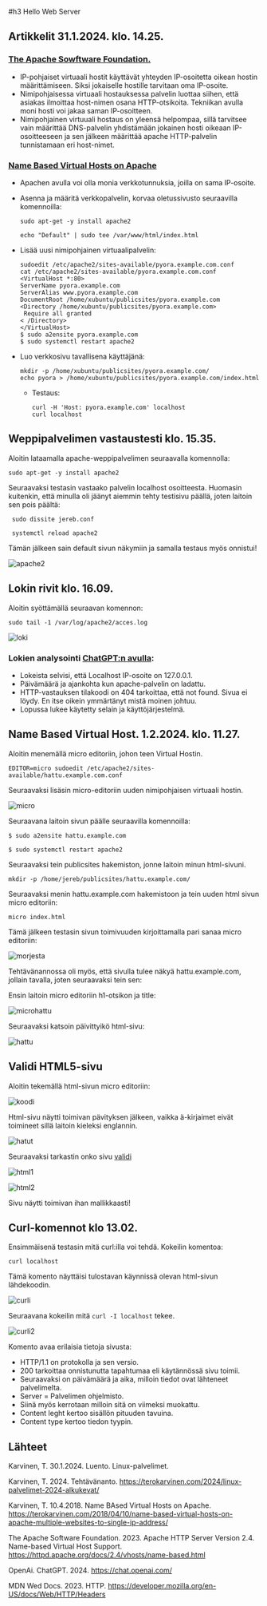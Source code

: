 #h3 Hello Web Server

## Artikkelit 31.1.2024. klo. 14.25.

### [The Apache Sowftware Foundation.](https://httpd.apache.org/docs/2.4/vhosts/name-based.html) 

- IP-pohjaiset virtuaali hostit käyttävät yhteyden IP-osoitetta oikean hostin määrittämiseen. Siksi jokaiselle hostille tarvitaan oma IP-osoite.
- Nimipohjaisessa virtuaali hostauksessa palvelin luottaa siihen, että asiakas ilmoittaa host-nimen osana HTTP-otsikoita. Tekniikan avulla moni hosti voi jakaa saman IP-osoitteen.
- Nimipohjainen virtuuali hostaus on yleensä helpompaa, sillä tarvitsee vain määrittää DNS-palvelin yhdistämään jokainen hosti oikeaan IP-osoitteeseen ja sen jälkeen määrittää apache HTTP-palvelin tunnistamaan eri host-nimet. 

### [Name Based Virtual Hosts on Apache](https://terokarvinen.com/2018/04/10/name-based-virtual-hosts-on-apache-multiple-websites-to-single-ip-address/) 

- Apachen avulla voi olla monia verkkotunnuksia, joilla on sama IP-osoite.
- Asenna ja määritä verkkopalvelin, korvaa oletussivusto seuraavilla komennoilla:

      sudo apt-get -y install apache2
  
      echo "Default" | sudo tee /var/www/html/index.html

- Lisää uusi nimipohjainen virtuaalipalvelin:

      sudoedit /etc/apache2/sites-available/pyora.example.com.conf 
      cat /etc/apache2/sites-available/pyora.example.com.conf
      <VirtualHost *:80>
      ServerName pyora.example.com
      ServerAlias www.pyora.example.com
      DocumentRoot /home/xubuntu/publicsites/pyora.example.com
      <Directory /home/xubuntu/publicsites/pyora.example.com>
       Require all granted
      < /Directory>
      </VirtualHost>
      $ sudo a2ensite pyora.example.com
      $ sudo systemctl restart apache2

- Luo verkkosivu tavallisena käyttäjänä:

      mkdir -p /home/xubuntu/publicsites/pyora.example.com/
      echo pyora > /home/xubuntu/publicsites/pyora.example.com/index.html

  - Testaus:

        curl -H 'Host: pyora.example.com' localhost
        curl localhost

## Weppipalvelimen vastaustesti klo. 15.35.

Aloitin lataamalla apache-weppipalvelimen seuraavalla komennolla:

    sudo apt-get -y install apache2

Seuraavaksi testasin vastaako palvelin localhost osoitteesta. Huomasin kuitenkin, että minulla oli jäänyt aiemmin tehty testisivu päällä, joten laitoin sen pois päältä: 

     sudo dissite jereb.conf

     systemctl reload apache2

Tämän jälkeen sain default sivun näkymiin ja samalla testaus myös onnistui!

![apache2](Photos/apache2.png) 

## Lokin rivit klo. 16.09.

Aloitin syöttämällä seuraavan komennon: 

    sudo tail -1 /var/log/apache2/acces.log

![loki](Photos/lokitiedot.png) 

### Lokien analysointi [ChatGPT:n avulla](https://chat.openai.com/):
- Lokeista selvisi, että Localhost IP-osoite on 127.0.0.1.
- Päivämäärä ja ajankohta kun apache-palvelin on ladattu.
- HTTP-vastauksen tilakoodi on 404 tarkoittaa, että not found. Sivua ei löydy. En itse oikein ymmärtänyt mistä moinen johtuu.
- Lopussa lukee käytetty selain ja käyttöjärjestelmä.


## Name Based Virtual Host. 1.2.2024. klo. 11.27.

Aloitin menemällä micro editoriin, johon teen Virtual Hostin.

    EDITOR=micro sudoedit /etc/apache2/sites-available/hattu.example.com.conf

Seuraavaksi lisäsin micro-editoriin uuden nimipohjaisen virtuaali hostin.

![micro](Photos/microeditori.png) 

Seuraavana laitoin sivun päälle seuraavilla komennoilla:

    $ sudo a2ensite hattu.example.com
    
    $ sudo systemctl restart apache2

Seuraavaksi tein publicsites hakemiston, jonne laitoin minun html-sivuni.

    mkdir -p /home/jereb/publicsites/hattu.example.com/

Seuraavaksi menin hattu.example.com hakemistoon ja tein uuden html sivun micro editoriin:

    micro index.html

Tämä jälkeen testasin sivun toimivuuden kirjoittamalla pari sanaa micro editoriin:

![morjesta](Photos/morjesta.png) 

Tehtävänannossa oli myös, että sivulla tulee näkyä hattu.example.com, jollain tavalla, joten seuraavaksi tein sen:

Ensin laitoin micro editoriin h1-otsikon ja title:

![microhattu](Photos/microhattu.png)

Seuraavaksi katsoin päivittyikö html-sivu:

![hattu](Photos/hattusivu.png)

## Validi HTML5-sivu

Aloitin tekemällä html-sivun micro editoriin:

![koodi](Photos/koodihtml.png)

Html-sivu näytti toimivan pävityksen jälkeen, vaikka ä-kirjaimet eivät toimineet sillä laitoin kieleksi englannin.

![hatut](Photos/hasuthatut.png)

Seuraavaksi tarkastin onko sivu [validi](https://validator.w3.org/) 

![html1](Photos/html51.png)

![html2](Photos/html52.png)

Sivu näytti toimivan ihan mallikkaasti!

## Curl-komennot klo 13.02.

Ensimmäisenä testasin mitä curl:illa voi tehdä. Kokeilin komentoa:

    curl localhost

Tämä komento näyttäisi tulostavan käynnissä olevan html-sivun lähdekoodin. 

![curli](Photos/curli.png) 

Seuraavana kokeilin mitä `curl -I localhost` tekee.

![curli2](Photos/curli2.png)

Komento avaa erilaisia tietoja sivusta:

- HTTP/1.1 on protokolla ja sen versio.
- 200 tarkoittaa onnistunutta tapahtumaa eli käytännössä sivu toimii.
- Seuraavaksi on päivämäärä ja aika, milloin tiedot ovat lähteneet palvelimelta.
- Server = Palvelimen ohjelmisto.
- Siinä myös kerrotaan milloin sitä on viimeksi muokattu.
- Content leght kertoo sisällön pituuden tavuina.
- Content type kertoo tiedon tyypin.


## Lähteet

Karvinen, T. 30.1.2024. Luento. Linux-palvelimet. 

Karvinen, T. 2024. Tehtävänanto. https://terokarvinen.com/2024/linux-palvelimet-2024-alkukevat/

Karvinen, T. 10.4.2018. Name BAsed Virtual Hosts on Apache. https://terokarvinen.com/2018/04/10/name-based-virtual-hosts-on-apache-multiple-websites-to-single-ip-address/

The Apache Software Foundation. 2023. Apache HTTP Server Version 2.4. Name-based Virtual Host Support. https://httpd.apache.org/docs/2.4/vhosts/name-based.html

OpenAi. ChatGPT. 2024. https://chat.openai.com/ 

MDN Wed Docs. 2023. HTTP. https://developer.mozilla.org/en-US/docs/Web/HTTP/Headers 



    



